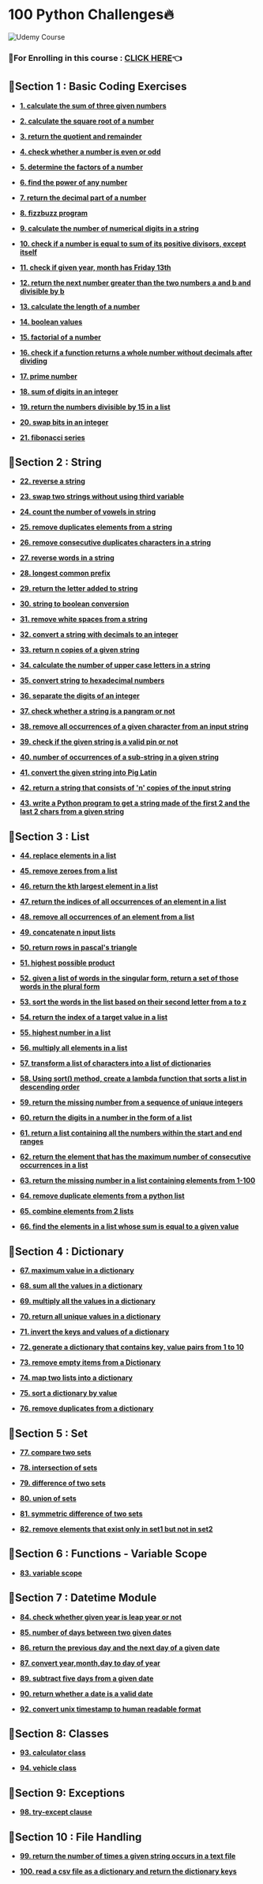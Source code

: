 # 100 Python Challenges🔥

<img src="https://github.com/kishanrajput23/Self-Learning/blob/main/100%20Python%20Challenge/100%20Python%20Challenges.png" alt="Udemy Course">

### 🔸For Enrolling in this course : [CLICK HERE](https://www.udemy.com/course/100-python-challenges/)👈

## 📌Section 1 : Basic Coding Exercises

- **[1. calculate the sum of three given numbers](https://github.com/kishanrajput23/Self-Learning/blob/main/100%20Python%20Challenge/Basic%20Coding%20Exercises/1.%20calculate%20the%20sum%20of%20three%20given%20numbers.py)**

- **[2. calculate the square root of a number](https://github.com/kishanrajput23/Self-Learning/blob/main/100%20Python%20Challenge/Basic%20Coding%20Exercises/2.%20calculate%20the%20square%20root%20of%20a%20number.py)**

- **[3. return the quotient and remainder](https://github.com/kishanrajput23/Self-Learning/blob/main/100%20Python%20Challenge/Basic%20Coding%20Exercises/3.%20return%20the%20quotient%20and%20remainder.py)**

- **[4. check whether a number is even or odd](https://github.com/kishanrajput23/Self-Learning/blob/main/100%20Python%20Challenge/Basic%20Coding%20Exercises/4.%20check%20whether%20a%20number%20is%20even%20or%20odd.py)**

- **[5. determine the factors of a number](https://github.com/kishanrajput23/Self-Learning/blob/main/100%20Python%20Challenge/Basic%20Coding%20Exercises/5.%20determine%20the%20factors%20of%20a%20number.py)**

- **[6. find the power of any number](https://github.com/kishanrajput23/Self-Learning/blob/main/100%20Python%20Challenge/Basic%20Coding%20Exercises/6.%20find%20the%20power%20of%20any%20number.py)**

- **[7. return the decimal part of a number](https://github.com/kishanrajput23/Self-Learning/blob/main/100%20Python%20Challenge/Basic%20Coding%20Exercises/7.%20return%20the%20decimal%20part%20of%20a%20number.py)**

- **[8. fizzbuzz program](https://github.com/kishanrajput23/Self-Learning/blob/main/100%20Python%20Challenge/Basic%20Coding%20Exercises/8.%20fizzbuzz%20program.py)**

- **[9. calculate the number of numerical digits in a string](https://github.com/kishanrajput23/Self-Learning/blob/main/100%20Python%20Challenge/Basic%20Coding%20Exercises/9.%20calculate%20the%20number%20of%20numerical%20digits%20in%20a%20string.py)**

- **[10. check if a number is equal to sum of its positive divisors, except itself](https://github.com/kishanrajput23/Self-Learning/blob/main/100%20Python%20Challenge/Basic%20Coding%20Exercises/10.%20check%20if%20a%20number%20is%20equal%20to%20sum%20of%20its%20positive%20divisors%2C%20except%20itself.py)**

- **[11. check if given year, month has Friday 13th](https://github.com/kishanrajput23/Self-Learning/blob/main/100%20Python%20Challenge/Basic%20Coding%20Exercises/11.%20check%20if%20given%20year%2C%20month%20has%20Friday%2013th.py)**


- **[12. return the next number greater than the two numbers a and b and divisible by b](https://github.com/kishanrajput23/Self-Learning/blob/main/100%20Python%20Challenge/Basic%20Coding%20Exercises/12.%20return%20the%20next%20number%20greater%20than%20the%20two%20numbers%20a%20and%20b%20and%20divisible%20by%20b.py)**

- **[13. calculate the length of a number](https://github.com/kishanrajput23/Self-Learning/blob/main/100%20Python%20Challenge/Basic%20Coding%20Exercises/13.%20calculate%20the%20length%20of%20a%20number.py)**

- **[14. boolean values](https://github.com/kishanrajput23/Self-Learning/blob/main/100%20Python%20Challenge/Basic%20Coding%20Exercises/14.%20boolean%20values.py)**

- **[15. factorial of a number](https://github.com/kishanrajput23/Self-Learning/blob/main/100%20Python%20Challenge/Basic%20Coding%20Exercises/15.%20factorial%20of%20a%20number.py)**

- **[16. check if a function returns a whole number without decimals after dividing](https://github.com/kishanrajput23/Self-Learning/blob/main/100%20Python%20Challenge/Basic%20Coding%20Exercises/16.%20check%20if%20a%20function%20returns%20a%20whole%20number%20without%20decimals%20after%20dividing.py)**

- **[17. prime number](https://github.com/kishanrajput23/Self-Learning/blob/main/100%20Python%20Challenge/Basic%20Coding%20Exercises/17.%20prime%20number.py)**

- **[18. sum of digits in an integer](https://github.com/kishanrajput23/Self-Learning/blob/main/100%20Python%20Challenge/Basic%20Coding%20Exercises/18.%20sum%20of%20digits%20in%20an%20integer.py)**

- **[19. return the numbers divisible by 15 in a list](https://github.com/kishanrajput23/Self-Learning/blob/main/100%20Python%20Challenge/Basic%20Coding%20Exercises/19.%20return%20the%20numbers%20divisible%20by%2015%20in%20a%20list.py)**

- **[20. swap bits in an integer](https://github.com/kishanrajput23/Self-Learning/blob/main/100%20Python%20Challenge/Basic%20Coding%20Exercises/20.%20swap%20bits%20in%20an%20integer.py)**

- **[21. fibonacci series](https://github.com/kishanrajput23/Self-Learning/blob/main/100%20Python%20Challenge/Basic%20Coding%20Exercises/21.%20fibonacci%20series.py)**

## 📌Section 2 : String

- **[22. reverse a string](https://github.com/kishanrajput23/Self-Learning/blob/main/100%20Python%20Challenge/String/22.%20reverse%20a%20string.py)**

- **[23. swap two strings without using third variable](https://github.com/kishanrajput23/Self-Learning/blob/main/100%20Python%20Challenge/String/23.%20swap%20two%20strings%20without%20using%20third%20variable.py)**

- **[24. count the number of vowels in string](https://github.com/kishanrajput23/Self-Learning/blob/main/100%20Python%20Challenge/String/24.%20count%20the%20number%20of%20vowels%20in%20string.py)**

- **[25. remove duplicates elements from a string](https://github.com/kishanrajput23/Self-Learning/blob/main/100%20Python%20Challenge/String/25.%20remove%20duplicates%20elements%20from%20a%20string.py)**

- **[26. remove consecutive duplicates characters in a string](https://github.com/kishanrajput23/Self-Learning/blob/main/100%20Python%20Challenge/String/26.%20remove%20consecutive%20duplicates%20characters%20in%20a%20string.py)**

- **[27. reverse words in a string](https://github.com/kishanrajput23/Self-Learning/blob/main/100%20Python%20Challenge/String/27.%20reverse%20words%20in%20a%20string.py)**

- **[28. longest common prefix](https://github.com/kishanrajput23/Self-Learning/blob/main/100%20Python%20Challenge/String/28.%20longest%20common%20prefix.py)**

- **[29. return the letter added to string](https://github.com/kishanrajput23/Self-Learning/blob/main/100%20Python%20Challenge/String/29.%20return%20the%20letter%20added%20to%20string.py)**

- **[30. string to boolean conversion](https://github.com/kishanrajput23/Self-Learning/blob/main/100%20Python%20Challenge/String/30.%20string%20to%20boolean%20conversion.py)**

- **[31. remove white spaces from a string](https://github.com/kishanrajput23/Self-Learning/blob/main/100%20Python%20Challenge/String/31.%20remove%20white%20spaces%20from%20a%20string.py)**

- **[32. convert a string with decimals to an integer](https://github.com/kishanrajput23/Self-Learning/blob/main/100%20Python%20Challenge/String/32.%20convert%20a%20string%20with%20decimals%20to%20an%20integer.py)**

- **[33. return n copies of a given string](https://github.com/kishanrajput23/Self-Learning/blob/main/100%20Python%20Challenge/String/33.%20return%20n%20copies%20of%20a%20given%20string.py)**

- **[34. calculate the number of upper case letters in a string](https://github.com/kishanrajput23/Self-Learning/blob/main/100%20Python%20Challenge/String/34.%20calculate%20the%20number%20of%20upper%20case%20letters%20in%20a%20string.py)**

- **[35. convert string to hexadecimal numbers](https://github.com/kishanrajput23/Self-Learning/blob/main/100%20Python%20Challenge/String/35.%20convert%20string%20to%20hexadecimal%20numbers.py)**

- **[36. separate the digits of an integer](https://github.com/kishanrajput23/Self-Learning/blob/main/100%20Python%20Challenge/String/36.%20separate%20the%20digits%20of%20an%20integer.py)**

- **[37. check whether a string is a pangram or not](https://github.com/kishanrajput23/Self-Learning/blob/main/100%20Python%20Challenge/String/37.%20check%20whether%20a%20string%20is%20a%20pangram%20or%20not.py)**

- **[38. remove all occurrences of a given character from an input string](https://github.com/kishanrajput23/Self-Learning/blob/main/100%20Python%20Challenge/String/38.%20remove%20all%20occurrences%20of%20a%20given%20character%20from%20an%20input%20string.py)**

- **[39. check if the given string is a valid pin or not](https://github.com/kishanrajput23/Self-Learning/blob/main/100%20Python%20Challenge/String/39.%20check%20if%20the%20given%20string%20is%20a%20valid%20pin%20or%20not.py)**

- **[40. number of occurrences of a sub-string in a given string](https://github.com/kishanrajput23/Self-Learning/blob/main/100%20Python%20Challenge/String/40.%20number%20of%20occurrences%20of%20a%20sub-string%20in%20a%20given%20string.py)**

- **[41. convert the given string into Pig Latin](https://github.com/kishanrajput23/Self-Learning/blob/main/100%20Python%20Challenge/String/41.%20convert%20the%20given%20string%20into%20Pig%20Latin.py)**

- **[42. return a string that consists of 'n' copies of the input string](https://github.com/kishanrajput23/Self-Learning/blob/main/100%20Python%20Challenge/String/42.%20return%20a%20string%20that%20consists%20of%20'n'%20copies%20of%20the%20input%20string.py)**

- **[43. write a Python program to get a string made of the first 2 and the last 2 chars from a given string](https://github.com/kishanrajput23/Self-Learning/blob/main/100%20Python%20Challenge/String/43.%20write%20a%20Python%20program%20to%20get%20a%20string%20made%20of%20the%20first%202%20and%20the%20last%202%20chars%20from%20a%20given%20string.py)**

## 📌Section 3 : List

- **[44. replace elements in a list](https://github.com/kishanrajput23/Self-Learning/blob/main/100%20Python%20Challenge/List/44.%20replace%20elements%20in%20a%20list.py)**

- **[45. remove zeroes from a list](https://github.com/kishanrajput23/Self-Learning/blob/main/100%20Python%20Challenge/List/45.%20remove%20zeroes%20from%20a%20list.py)**

- **[46. return the kth largest element in a list](https://github.com/kishanrajput23/Self-Learning/blob/main/100%20Python%20Challenge/List/46.%20return%20the%20kth%20largest%20element%20in%20a%20list.py)**

- **[47. return the indices of all occurrences of an element in a list](https://github.com/kishanrajput23/Self-Learning/blob/main/100%20Python%20Challenge/List/47.%20return%20the%20indices%20of%20all%20occurrences%20of%20an%20element%20in%20a%20list.py)**

- **[48. remove all occurrences of an element from a list](https://github.com/kishanrajput23/Self-Learning/blob/main/100%20Python%20Challenge/List/48.%20remove%20all%20occurrences%20of%20an%20element%20from%20a%20list.py)**

- **[49. concatenate n input lists](https://github.com/kishanrajput23/Self-Learning/blob/main/100%20Python%20Challenge/List/49.%20concatenate%20n%20input%20lists.py)**

- **[50. return rows in pascal's triangle](https://github.com/kishanrajput23/Self-Learning/blob/main/100%20Python%20Challenge/List/50.%20return%20rows%20in%20pascal's%20triangle.py)**

- **[51. highest possible product](https://github.com/kishanrajput23/Self-Learning/blob/main/100%20Python%20Challenge/List/51.%20highest%20possible%20product.py)**

- **[52. given a list of words in the singular form, return a set of those words in the plural form](https://github.com/kishanrajput23/Self-Learning/blob/main/100%20Python%20Challenge/List/52.%20given%20a%20list%20of%20words%20in%20the%20singular%20form%2C%20return%20a%20set%20of%20those%20words%20in%20the%20plural%20form.py)**

- **[53. sort the words in the list based on their second letter from a to z](https://github.com/kishanrajput23/Self-Learning/blob/main/100%20Python%20Challenge/List/53.%20sort%20the%20words%20in%20the%20list%20based%20on%20their%20second%20letter%20from%20a%20to%20z.py)**

- **[54. return the index of a target value in a list](https://github.com/kishanrajput23/Self-Learning/blob/main/100%20Python%20Challenge/List/54.%20return%20the%20index%20of%20a%20target%20value%20in%20a%20list.py)**

- **[55. highest number in a list](https://github.com/kishanrajput23/Self-Learning/blob/main/100%20Python%20Challenge/List/55.%20highest%20number%20in%20a%20list.py)**

- **[56. multiply all elements in a list](https://github.com/kishanrajput23/Self-Learning/blob/main/100%20Python%20Challenge/List/56.%20multiply%20all%20elements%20in%20a%20list.py)**

- **[57. transform a list of characters into a list of dictionaries](https://github.com/kishanrajput23/Self-Learning/blob/main/100%20Python%20Challenge/List/57.%20Transform%20a%20list%20of%20characters%20into%20a%20list%20of%20dictionaries.py)**

- **[58. Using sort() method, create a lambda function that sorts a list in descending order](https://github.com/kishanrajput23/Self-Learning/blob/main/100%20Python%20Challenge/List/58.%20Using%20sort()%20method%2C%20create%20a%20lambda%20function%20that%20sorts%20a%20list%20in%20descending%20order.py)**

- **[59. return the missing number from a sequence of unique integers](https://github.com/kishanrajput23/Self-Learning/blob/main/100%20Python%20Challenge/List/59.%20return%20the%20missing%20number%20from%20a%20sequence%20of%20unique%20integers.py)**

- **[60. return the digits in a number in the form of a list](https://github.com/kishanrajput23/Self-Learning/blob/main/100%20Python%20Challenge/List/60.%20return%20the%20digits%20in%20a%20number%20in%20the%20form%20of%20a%20list.py)**

- **[61. return a list containing all the numbers within the start and end ranges](https://github.com/kishanrajput23/Self-Learning/blob/main/100%20Python%20Challenge/List/61.%20return%20a%20list%20containing%20all%20the%20numbers%20within%20the%20start%20and%20end%20ranges.py)**

- **[62. return the element that has the maximum number of consecutive occurrences in a list](https://github.com/kishanrajput23/Self-Learning/blob/main/100%20Python%20Challenge/List/62.%20return%20the%20element%20that%20has%20the%20maximum%20number%20of%20consecutive%20occurrences%20in%20a%20list.py)**

- **[63. return the missing number in a list containing elements from 1-100](https://github.com/kishanrajput23/Self-Learning/blob/main/100%20Python%20Challenge/List/63.%20return%20the%20missing%20number%20in%20a%20list%20containing%20elements%20from%201-100.py)**

- **[64. remove duplicate elements from a python list](https://github.com/kishanrajput23/Self-Learning/blob/main/100%20Python%20Challenge/List/64.%20remove%20duplicate%20elements%20from%20a%20python%20list.py)**

- **[65. combine elements from 2 lists](https://github.com/kishanrajput23/Self-Learning/blob/main/100%20Python%20Challenge/List/65.%20combine%20elements%20from%202%20lists.py)**

- **[66. find the elements in a list whose sum is equal to a given value](https://github.com/kishanrajput23/Self-Learning/blob/main/100%20Python%20Challenge/List/66.%20find%20the%20elements%20in%20a%20list%20whose%20sum%20is%20equal%20to%20a%20given%20value.py)**

## 📌Section 4 : Dictionary

- **[67. maximum value in a dictionary](https://github.com/kishanrajput23/Self-Learning/blob/main/100%20Python%20Challenge/Dictionary/67.%20maximum%20value%20in%20a%20dictionary.py)**

- **[68. sum all the values in a dictionary](https://github.com/kishanrajput23/Self-Learning/blob/main/100%20Python%20Challenge/Dictionary/68.%20sum%20all%20the%20values%20in%20a%20dictionary.py)**

- **[69. multiply all the values in a dictionary](https://github.com/kishanrajput23/Self-Learning/blob/main/100%20Python%20Challenge/Dictionary/69.%20multiply%20all%20the%20values%20in%20a%20dictionary.py)**

- **[70. return all unique values in a dictionary](https://github.com/kishanrajput23/Self-Learning/blob/main/100%20Python%20Challenge/Dictionary/70.%20return%20all%20unique%20values%20in%20a%20dictionary.py)**

- **[71. invert the keys and values of a dictionary](https://github.com/kishanrajput23/Self-Learning/blob/main/100%20Python%20Challenge/Dictionary/71.%20invert%20the%20keys%20and%20values%20of%20a%20dictionary.py)**

- **[72. generate a dictionary that contains key, value pairs from 1 to 10](https://github.com/kishanrajput23/Self-Learning/blob/main/100%20Python%20Challenge/Dictionary/72.%20generate%20a%20dictionary%20that%20contains%20key%2C%20value%20pairs%20from%201%20to%2010.py)**

- **[73. remove empty items from a Dictionary](https://github.com/kishanrajput23/Self-Learning/blob/main/100%20Python%20Challenge/Dictionary/73.%20remove%20empty%20items%20from%20a%20Dictionary.py)**

- **[74. map two lists into a dictionary](https://github.com/kishanrajput23/Self-Learning/blob/main/100%20Python%20Challenge/Dictionary/74.%20map%20two%20lists%20into%20a%20dictionary.py)**

- **[75. sort a dictionary by value](https://github.com/kishanrajput23/Self-Learning/blob/main/100%20Python%20Challenge/Dictionary/75.%20sort%20a%20dictionary%20by%20value.py)**

- **[76. remove duplicates from a dictionary](https://github.com/kishanrajput23/Self-Learning/blob/main/100%20Python%20Challenge/Dictionary/76.%20remove%20duplicates%20from%20a%20dictionary.py)**

## 📌Section 5 : Set

- **[77. compare two sets](https://github.com/kishanrajput23/Self-Learning/blob/main/100%20Python%20Challenge/Set/77.%20compare%20two%20sets.py)**

- **[78. intersection of sets](https://github.com/kishanrajput23/Self-Learning/blob/main/100%20Python%20Challenge/Set/78.%20intersection%20of%20sets.py)**

- **[79. difference of two sets](https://github.com/kishanrajput23/Self-Learning/blob/main/100%20Python%20Challenge/Set/79.%20difference%20of%20two%20sets.py)**

- **[80. union of sets](https://github.com/kishanrajput23/Self-Learning/blob/main/100%20Python%20Challenge/Set/80.%20union%20of%20sets.py)**

- **[81. symmetric difference of two sets](https://github.com/kishanrajput23/Self-Learning/blob/main/100%20Python%20Challenge/Set/81.%20symmetric%20difference%20of%20two%20sets.py)**

- **[82. remove elements that exist only in set1 but not in set2](https://github.com/kishanrajput23/Self-Learning/blob/main/100%20Python%20Challenge/Set/82.%20remove%20elements%20that%20exist%20only%20in%20set1%20but%20not%20in%20set2.py)**

## 📌Section 6 : Functions - Variable Scope

- **[83. variable scope](https://github.com/kishanrajput23/Self-Learning/blob/main/100%20Python%20Challenge/Functions%20-%20Variable%20Scope/83.%20variable%20scope.py)**


## 📌Section 7 : Datetime Module

- **[84. check whether given year is leap year or not](https://github.com/kishanrajput23/Self-Learning/blob/main/100%20Python%20Challenge/Datetime%20Module/84.%20check%20whether%20given%20year%20is%20leap%20year%20or%20not.py)**

- **[85. number of days between two given dates](https://github.com/kishanrajput23/Self-Learning/blob/main/100%20Python%20Challenge/Datetime%20Module/85.%20number%20of%20days%20between%20two%20given%20dates.py)**

- **[86. return the previous day and the next day of a given date](https://github.com/kishanrajput23/Self-Learning/blob/main/100%20Python%20Challenge/Datetime%20Module/86.%20return%20the%20previous%20day%20and%20the%20next%20day%20of%20a%20given%20date.py)**

- **[87. convert year,month,day to day of year](https://github.com/kishanrajput23/Self-Learning/blob/main/100%20Python%20Challenge/Datetime%20Module/87.%20convert%20year%2Cmonth%2Cday%20to%20day%20of%20year.py)**

- **[89. subtract five days from a given date](https://github.com/kishanrajput23/Self-Learning/blob/main/100%20Python%20Challenge/Datetime%20Module/89.%20subtract%20five%20days%20from%20a%20given%20date.py)**

- **[90. return whether a date is a valid date](https://github.com/kishanrajput23/Self-Learning/blob/main/100%20Python%20Challenge/Datetime%20Module/90.%20return%20whether%20a%20date%20is%20a%20valid%20date.py)**

- **[92. convert unix timestamp to human readable format](https://github.com/kishanrajput23/Self-Learning/blob/main/100%20Python%20Challenge/Datetime%20Module/92.%20convert%20unix%20timestamp%20to%20human%20readable%20format.py)**


## 📌Section 8: Classes

- **[93. calculator class](https://github.com/kishanrajput23/Self-Learning/blob/main/100%20Python%20Challenge/Classes/93.%20calculator%20class.py)**

- **[94. vehicle class](https://github.com/kishanrajput23/Self-Learning/blob/main/100%20Python%20Challenge/Classes/94.%20vehicle%20class.py)**

## 📌Section 9: Exceptions

- **[98. try-except clause](https://github.com/kishanrajput23/Self-Learning/blob/main/100%20Python%20Challenge/Exceptions/98.%20try-except%20clause.py)**

## 📌Section 10 : File Handling

- **[99. return the number of times a given string occurs in a text file](https://github.com/kishanrajput23/Self-Learning/blob/main/100%20Python%20Challenge/File%20Handling/99.%20return%20the%20number%20of%20times%20a%20given%20string%20occurs%20in%20a%20text%20file.py)**

- **[100. read a csv file as a dictionary and return the dictionary keys](https://github.com/kishanrajput23/Self-Learning/blob/main/100%20Python%20Challenge/File%20Handling/100.%20read%20a%20csv%20file%20as%20a%20dictionary%20and%20return%20the%20dictionary%20keys.py)**
